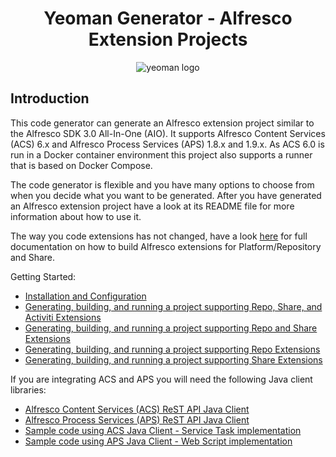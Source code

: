 <h1 align="center">Yeoman Generator - Alfresco Extension Projects</h1>
<p align="center">
  <img title="yeoman generator" src='https://github.com/yeoman/media/blob/master/optimized/yeoman-150x150-opaque.png' alt='yeoman logo'  />
</p>

## Introduction
This code generator can generate an Alfresco extension project similar to the Alfresco SDK 3.0 All-In-One (AIO).
It supports Alfresco Content Services (ACS) 6.x and Alfresco Process Services (APS) 1.8.x and 1.9.x. As ACS 6.0 is run
in a Docker container environment this project also supports a runner that is based on Docker Compose.

The code generator is flexible and you have many options to choose from when you decide what you want to be 
generated. After you have generated an Alfresco extension project have a look at its
README file for more information about how to use it.

The way you code extensions has not changed, have a look [here](https://docs.alfresco.com/6.0/concepts/dev-for-developers.html) for full documentation on how to build
Alfresco extensions for Platform/Repository and Share.
 
 
Getting Started:

- [Installation and Configuration](docs/installation-and-configuration.md) 
- [Generating, building, and running a project supporting Repo, Share, and Activiti Extensions](docs/generating-repo-and-share-and-activiti-extension-project.md) 
- [Generating, building, and running a project supporting Repo and Share Extensions](docs/generating-repo-and-share-extension-project.md) 
- [Generating, building, and running a project supporting Repo Extensions](docs/generating-repository-extension-project.md) 
- [Generating, building, and running a project supporting Share Extensions](docs/generating-share-extension-project.md)

If you are integrating ACS and APS you will need the following Java client libraries:

- [Alfresco Content Services (ACS) ReST API Java Client](https://github.com/gravitonian/acs-rest-api-java-client)
- [Alfresco Process Services (APS) ReST API Java Client](https://github.com/gravitonian/aps-rest-api-java-client) 
- [Sample code using ACS Java Client - Service Task implementation](https://github.com/gravitonian/brutor-sdk/blob/master/generators/app/templates/aio/activiti-extension/src/main/java/com/activiti/extension/bean/CallAcsSpringJavaDelegate.java)
- [Sample code using APS Java Client - Web Script implementation](https://github.com/gravitonian/brutor-sdk/blob/master/generators/app/templates/aio/repo-extension/src/main/java/org/alfresco/tutorial/reposamples/CallApsWebScript.java)



